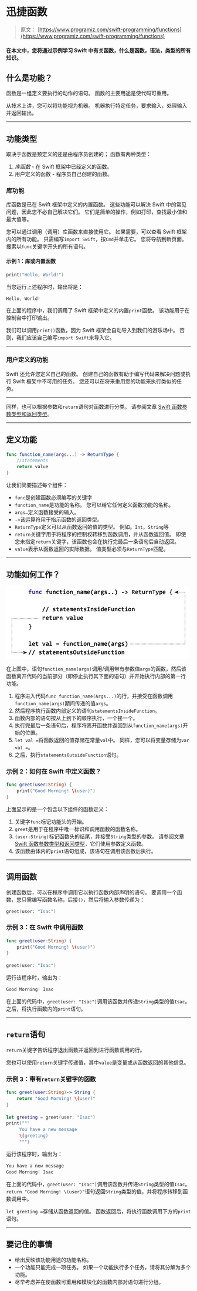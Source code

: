 # 迅捷函数

> 原文： [https://www.programiz.com/swift-programming/functions](https://www.programiz.com/swift-programming/functions)

#### 在本文中，您将通过示例学习 Swift 中有关函数，什么是函数，语法，类型的所有知识。

## 什么是功能？

函数是一组定义要执行的动作的语句。 函数的主要用途是使代码可重用。

从技术上讲，您可以将功能视为机器。 机器执行特定任务，要求输入，处理输入并返回输出。

* * *

## 功能类型

取决于函数是预定义的还是由程序员创建的； 函数有两种类型：

1.  *库函数* - 在 Swift 框架中已经定义的函数。
2.  用户定义的函数 - 程序员自己创建的函数。

### 库功能

库函数是已在 Swift 框架中定义的内置函数。 这些功能可以解决 Swift 中的常见问题，因此您不必自己解决它们。 它们是简单的操作，例如打印，查找最小值和最大值等。

您可以通过调用（调用）库函数来直接使用它。 如果需要，可以查看 Swift 框架内的所有功能。 只需编写`import Swift`，按`Cmd`并单击它。 您将导航到新页面。 搜索以`func`关键字开头的所有语句。

#### 示例 1：库或内置函数

```swift
print("Hello, World!")
```

当您运行上述程序时，输出将是：

```swift
Hello, World!
```

在上面的程序中，我们调用了 Swift 框架中定义的内置`print`函数。 该功能用于在控制台中打印输出。

我们可以调用`print()`函数，因为 Swift 框架会自动导入到我们的游乐场中。 否则，我们应该自己编写`import Swift`来导入它。

* * *

### 用户定义的功能

Swift 还允许您定义自己的函数。 创建自己的函数有助于编写代码来解决问题或执行 Swift 框架中不可用的任务。 您还可以在将来重用您的功能来执行类似的任务。

* * *

同样，也可以根据参数和`return`语句对函数进行分类。 请参阅文章 [Swift 函数参数类型和返回类型](/swift-programming/function-parameter-return-values "Swift function parameter types and return types")。

* * *

## 定义功能

```swift
func function_name(args...) -> ReturnType {
    //statements
    return value
}

```

让我们简要描述每个组件：

*   `func`是创建函数必须编写的关键字
*   `function_name`是功能的名称。 您可以给它任何定义函数功能的名称。
*   `args…`定义函数接受的输入。
*   `->`该运算符用于指示函数的返回类型。
*   `ReturnType`定义可以从函数返回的值的类型。 例如。`Int`，`String`等
*   `return`关键字用于将程序的控制权转移到函数调用，并从函数返回值。
    即使您未指定`return`关键字，该函数也会在执行完最后一条语句后自动返回。
*   `value`表示从函数返回的实际数据。 值类型必须与`ReturnType`匹配。

* * *

## 功能如何工作？

![How function works in Swift?](img/3a063dc181815fe61258a3e3a2487e2d.png "How function works in Swift?")

在上图中，语句`function_name(args)`调用/调用带有参数值`args`的函数，然后该函数离开代码的当前部分（即停止执行其下面的语句）并开始执行内部的第一行 功能。

1.  程序进入代码`func function_name(Args...)`的行，并接受在函数调用`function_name(args)`期间传递的值`args`。
2.  然后程序执行函数内部定义的语句`statementsInsideFunction`。
3.  函数内部的语句按从上到下的顺序执行，一个接一个。
4.  执行完最后一条语句后，程序将离开函数并返回到从`function_name(args)`开始的位置。
5.  `let val =`将函数返回的值存储在常量`val`中。 同样，您可以将变量存储为`var val =`。
6.  之后，执行`statementsOutsideFunction`语句。

### 示例 2：如何在 Swift 中定义函数？

```swift
func greet(user:String) {
    print("Good Morning! \(user)")
} 
```

上面显示的是一个包含以下组件的函数定义：

1.  关键字`func`标记功能头的开始。
2.  `greet`是用于在程序中唯一标识和调用函数的函数名称。
3.  `(user:String)`标记函数头的结尾，并接受`String`类型的参数。 请参阅文章 [Swift 函数参数类型和返回类型](/swift-programming/function-parameter-return-values "Swift Function Parameter Types and Return Types")，它们使用参数定义函数。
4.  该函数由体内的`print`语句组成，该语句在调用该函数后执行。

* * *

## 调用函数

创建函数后，可以在程序中调用它以执行函数内部声明的语句。 要调用一个函数，您只需编写函数名称，后接`()`，然后将输入参数传递为：

```swift
greet(user: "Isac")
```

### 示例 3：在 Swift 中调用函数

```swift
func greet(user:String) {
    print("Good Morning! \(user)")
}

greet(user: "Isac") 
```

运行该程序时，输出为：

```swift
Good Morning! Isac
```

在上面的代码中，`greet(user: "Isac")`调用该函数并传递`String`类型的值`Isac`。 之后，将执行函数内的`print`语句。

* * *

## `return`语句

`return`关键字告诉程序退出函数并返回到进行函数调用的行。

您也可以使用`return`关键字传递值，其中`value`是变量或从函数返回的其他信息。

### 示例 3：带有`return`关键字的函数

```swift
func greet(user:String)-> String {
    return "Good Morning! \(user)"
}

let greeting = greet(user: "Isac")
print("""
     You have a new message
     \(greeting)
     """) 
```

运行该程序时，输出为：

```swift
You have a new message
Good Morning! Isac 
```

在上面的代码中，`greet(user: "Isac")`调用该函数并传递`String`类型的值`Isac`。`return "Good Morning! \(user)"`语句返回`String`类型的值，并将程序转移到函数调用中。

`let greeting =`存储从函数返回的值。 函数返回后，将执行函数调用下方的`print`语句。

* * *

## 要记住的事情

*   给出反映该功能用途的功能名称。
*   一个功能只能完成一项任务。 如果一个功能执行多个任务，请将其分解为多个功能。
*   尽早考虑并在使函数可重用和模块化的函数内部对语句进行分组。